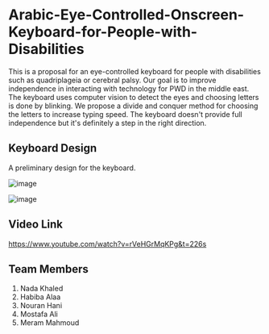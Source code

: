 # Arabic-Eye-Controlled-Onscreen-Keyboard-for-People-with-Disabilities
This is a proposal for an eye-controlled keyboard for people with disabilities such as quadriplageia or cerebral palsy. Our goal is to improve independence in interacting with technology for PWD in the middle east. The keyboard uses computer vision to detect the eyes and choosing letters is done by blinking. We propose a divide and conquer method for choosing the letters to increase typing speed. The keyboard doesn't provide full independence but it's definitely a step in the right direction.

## Keyboard Design
A preliminary design for the keyboard.

![image](https://github.com/user-attachments/assets/86acb708-34a9-4798-a309-155d29c7ecde)

![image](https://github.com/user-attachments/assets/bac657ed-3219-4e45-8c14-c76f7dde71ef)

## Video Link
https://www.youtube.com/watch?v=rVeHGrMqKPg&t=226s

## Team Members
1. Nada Khaled
2. Habiba Alaa
3. Nouran Hani
4. Mostafa Ali
5. Meram Mahmoud
